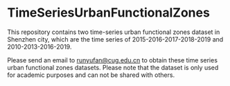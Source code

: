 # TimeSeriesUrbanFunctionalZones
This repository contains two time-series urban functional zones dataset in Shenzhen city, which are the time series of 2015-2016-2017-2018-2019 and 2010-2013-2016-2019. 

Please send an email to runyufan@cug.edu.cn to obtain these time series urban functional zones datasets. Please note that the dataset is only used for academic purposes and can not be shared with others.

